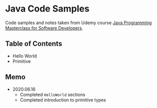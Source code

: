 # Java Code Samples

Code samples and notes taken from Udemy course [Java Programming Masterclass for Software Developers](https://www.udemy.com/course/java-the-complete-java-developer-course).

## Table of Contents

- Hello World
- Primitive

## Memo
- 2020.06.16
  - Completed `HelloWorld` sections
  - Completed introduction to primitive types
